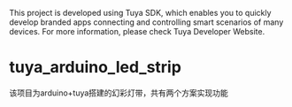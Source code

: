 This project is developed using Tuya SDK, which enables you to quickly develop
branded apps connecting and controlling smart scenarios of many devices.
For more information, please check Tuya Developer Website.

# tuya_arduino_led_strip
该项目为arduino+tuya搭建的幻彩灯带，共有两个方案实现功能
